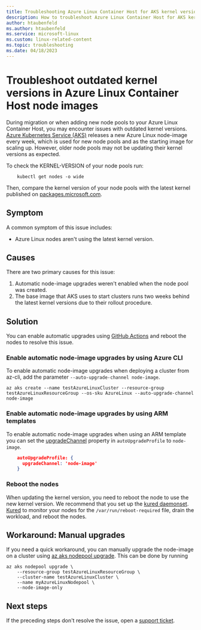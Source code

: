 ```yaml
---
title: Troubleshooting Azure Linux Container Host for AKS kernel version issues
description: How to troubleshoot Azure Linux Container Host for AKS kernel version issues.
author: htaubenfeld
ms.author: htaubenfeld
ms.service: microsoft-linux
ms.custom: linux-related-content
ms.topic: troubleshooting
ms.date: 04/18/2023
---
```


# Troubleshoot outdated kernel versions in Azure Linux Container Host node images
During migration or when adding new node pools to your Azure Linux Container Host, you may encounter issues with outdated kernel versions. [Azure Kubernetes Service (AKS)](/azure/aks/intro-kubernetes) releases a new Azure Linux node-image every week, which is used for new node pools and as the starting image for scaling up. However, older node pools may not be updating their kernel versions as expected.

To check the KERNEL-VERSION of your node pools run: 

```azurecli-interactive
    kubectl get nodes -o wide
```

Then, compare the kernel version of your node pools with the latest kernel published on [packages.microsoft.com](https://packages.microsoft.com/cbl-mariner/).

## Symptom

A common symptom of this issue includes:
- Azure Linux nodes aren't using the latest kernel version.

## Causes

There are two primary causes for this issue: 
1. Automatic node-image upgrades weren't enabled when the node pool was created.
1. The base image that AKS uses to start clusters runs two weeks behind the latest kernel versions due to their rollout procedure.

## Solution

You can enable automatic upgrades using [GitHub Actions](/azure/aks/node-upgrade-github-actions) and reboot the nodes to resolve this issue.

### Enable automatic node-image upgrades by using Azure CLI

To enable automatic node-image upgrades when deploying a cluster from az-cli, add the parameter `--auto-upgrade-channel node-image`. 

```azurecli-interactive
az aks create --name testAzureLinuxCluster --resource-group testAzureLinuxResourceGroup --os-sku AzureLinux --auto-upgrade-channel node-image
```

### Enable automatic node-image upgrades by using ARM templates

To enable automatic node-image upgrades when using an ARM template you can set the [upgradeChannel](/azure/templates/microsoft.containerservice/managedclusters?tabs=bicep&pivots=deployment-language-bicep#managedclusterautoupgradeprofile) property in `autoUpgradeProfile` to `node-image`.

```json
    autoUpgradeProfile: {
      upgradeChannel: 'node-image'
    }
```

<!--### Enable automatic node-image upgrades by using Terraform

To enable automatic node-image upgrades when using a Terraform template, you can set the [automatic_channel_upgrade](https://registry.terraform.io/providers/hashicorp/azurerm/latest/docs/resources/kubernetes_cluster#automatic_channel_upgrade) property in `azurerm_kubernetes_cluster` to `node-image`.

```json
    resource "azurerm_kubernetes_cluster" "example" {
        name                = "example-azurelinuxaks1"
        [...]
        automatic_channel_upgrade = "node-image"
        [...]
    }
```
-->
### Reboot the nodes

When updating the kernel version, you need to reboot the node to use the new kernel version. We recommend that you set up the [kured daemonset](/azure/aks/node-updates-kured). [Kured](https://github.com/kubereboot/kured) to monitor your nodes for the `/var/run/reboot-required` file, drain the workload, and reboot the nodes.

## Workaround: Manual upgrades
If you need a quick workaround, you can manually upgrade the node-image on a cluster using [az aks nodepool upgrade](/azure/aks/node-image-upgrade#upgrade-a-specific-node-pool). This can be done by running 

```azurecli
az aks nodepool upgrade \
    --resource-group testAzureLinuxResourceGroup \
    --cluster-name testAzureLinuxCluster \
    --name myAzureLinuxNodepool \
    --node-image-only
```

## Next steps

If the preceding steps don't resolve the issue, open a [support ticket](https://azure.microsoft.com/support/).
